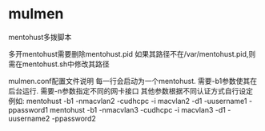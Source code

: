 # mulmen
mentohust多拨脚本

多开mentohust需要删除mentohust.pid
如果其路径不在/var/mentohust.pid,则需在mentohust.sh中修改其路径



mulmen.conf配置文件说明
每一行会启动为一个mentohust.
需要-b1参数使其在后台运行.
需要-n参数指定不同的网卡接口
其他参数根据不同认证方式自行设定
例如:
mentohust -b1 -nmacvlan2 -cudhcpc -i macvlan2  -d1 -uusername1 -ppassword1
mentohust -b1 -nmacvlan3 -cudhcpc -i macvlan3  -d1 -uusername2 -ppassword2


